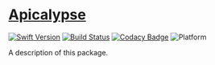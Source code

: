 # [Apicalypse](https://apicalypse.io)

[![Swift Version](https://img.shields.io/badge/Swift-4.2-red.svg)](https://swift.org/)
[![Build Status](https://travis-ci.com/markuswntr/apicalypse.svg?branch=master)](https://travis-ci.com/markuswntr/apicalypse)
[![Codacy Badge](https://api.codacy.com/project/badge/Grade/46ed2cb5ee3a43ba9450b56b209f5e25)](https://www.codacy.com/app/markuswntr/apicalypse)
![Platform](https://img.shields.io/badge/platform-iOS%20%7C%20watchOS%20%7C%20tvOS%20%7C%20macOS%20%7C%20linux-lightgrey.svg)

A description of this package.
